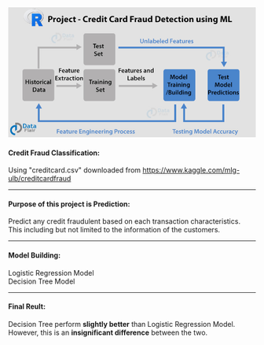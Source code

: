 <img src="Credit_fraud.jpg?raw=true"/>

#### Credit Fraud Classification:
Using "creditcard.csv" downloaded from https://www.kaggle.com/mlg-ulb/creditcardfraud

---
#### Purpose of this project is Prediction:
Predict any credit fraudulent based on each transaction characteristics.   
This including but not limited to the information of the customers.

---
#### Model Building: 
Logistic Regression Model  
Decision Tree Model  

---
#### Final Reult: 
Decision Tree perform **slightly better** than Logistic Regression Model.  
However, this is an **insignificant difference** between the two.



